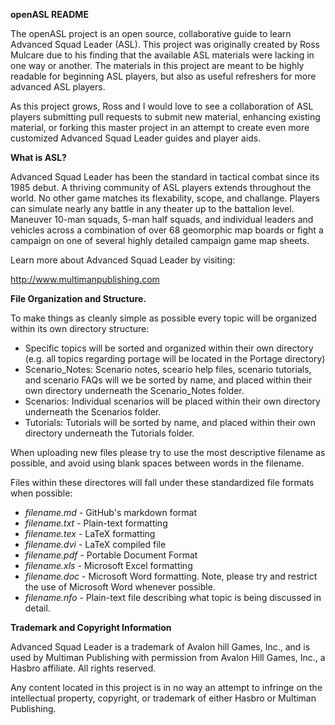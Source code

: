 <b>openASL README</b>


The openASL project is an open source, collaborative guide to learn
Advanced Squad Leader (ASL). This project was originally created by
Ross Mulcare due to his finding that the available ASL materials were
lacking in one way or another. The materials in this project are meant
to be highly readable for beginning ASL players, but also as useful
refreshers for more advanced ASL players.

As this project grows, Ross and I would love to see a collaboration of
ASL players submitting pull requests to submit new material, enhancing
existing material, or forking this master project in an attempt to create
even more customized Advanced Squad Leader guides and player aids.


<b>What is ASL?</b>


Advanced Squad Leader has been the standard in tactical combat since
its 1985 debut. A thriving community of ASL players extends throughout
the world. No other game matches its flexability, scope, and challange.
Players can simulate nearly any battle in any theater up to the battalion
level. Maneuver 10-man squads, 5-man half squads, and individual leaders
and vehicles across a combination of over 68 geomorphic map boards
or fight a campaign on one of several highly detailed campaign game
map sheets.

Learn more about Advanced Squad Leader by visiting:

http://www.multimanpublishing.com

<b>File Organization and Structure.</b>

To make things as cleanly simple as possible every topic will be organized
within its own directory structure: 

<ul>
        <li>Specific topics will be sorted and organized within their own
        directory (e.g. all topics regarding portage will be located in the Portage directory)</li>
        <li>Scenario_Notes: Scenario notes, sceario help files, scenario tutorials, and scenario FAQs will we be sorted by name, and placed within their own
directory underneath the Scenario_Notes folder.</li>
        <li>Scenarios: Individual scenarios will be
placed within their own directory underneath the Scenarios folder.</li>
        <li>Tutorials: Tutorials will be sorted by name, and placed within their own directory underneath the
Tutorials folder.</li>
</ul>

When uploading new files please try to use the most descriptive filename as
possible, and avoid using blank spaces between words in the filename.

Files within these directores will fall under these standardized file formats when
possible:

<ul>
        <li><i>filename.md</i> - GitHub's markdown format</li>
        <li><i>filename.txt</i> - Plain-text formatting</li>
        <li><i>filename.tex</i> - LaTeX formatting</li>
        <li><i>filename.dvi</i> - LaTeX compiled file</li>
        <li><i>filename.pdf</i> - Portable Document Format</li>
        <li><i>filename.xls</i> - Microsoft Excel formatting</li>
        <li><i>filename.doc</i> - Microsoft Word formatting. Note, please try
        and restrict the use of Microsoft Word whenever possible.</li>
        <li><i>filename.nfo</i> - Plain-text file describing what topic is
        being discussed in detail.</li>
   
</ul>

<b>Trademark and Copyright Information</b>


Advanced Squad Leader is a trademark of Avalon hill Games, Inc., and
is used by Multiman Publishing with permission from Avalon Hill Games,
Inc., a Hasbro affiliate. All rights reserved.

Any content located in this project is in no way an attempt to infringe on
the intellectual property, copyright, or trademark of either Hasbro or
Multiman Publishing.
